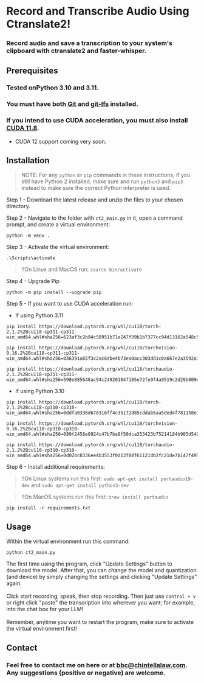 # Record and Transcribe Audio Using Ctranslate2!
### Record audio and save a transcription to your system's clipboard with ctranslate2 and faster-whisper.

## Prerequisites
### Tested onPython 3.10 and 3.11.
### You must have both [Git](https://git-scm.com/downloads) and [git-lfs](https://git-lfs.com/) installed.
### If you intend to use CUDA acceleration, you must also install [CUDA 11.8](https://developer.nvidia.com/cuda-11-8-0-download-archive).
* CUDA 12 support coming very soon.

## Installation
> NOTE: For any ```python``` or ```pip``` commands in these instructions, if you still have Python 2 installed, make sure and run ```python3``` and ```pip3``` instead to make sure the correct Python interpreter is used.

Step 1 - Download the latest release and unzip the files to your chosen directory.

Step 2 - Navigate to the folder with ```ct2_main.py``` in it, open a command prompt, and create a virtual environment:
```
python -m venv .
```

Step 3 - Activate the virtual environment:
```
.\Scripts\activate
```
  > ‼️On Linux and MacOS run: ```source bin/activate```

Step 4 - Upgrade Pip
```
python -m pip install --upgrade pip
```

Step 5 - If you want to use CUDA acceleration run:
* If using Python 3.11
```
pip install https://download.pytorch.org/whl/cu118/torch-2.1.2%2Bcu118-cp311-cp311-win_amd64.whl#sha256=623af3c2b94c58951b71e247f39b1b7377cc94d13162a548c59ed9cf81b2b0b2
```
```
pip install https://download.pytorch.org/whl/cu118/torchvision-0.16.2%2Bcu118-cp311-cp311-win_amd64.whl#sha256=036391a65f3c2ac6dbe4b73ea0acc303dd1c0a667e2a3592a194b2d2db377da1
```
```
pip install https://download.pytorch.org/whl/cu118/torchaudio-2.1.2%2Bcu118-cp311-cp311-win_amd64.whl#sha256=598e885648ac94c24920104f185e72fe9f4a9519c2d29b009e47cbc0866e6244
```
* If using Python 3.10
```
pip install https://download.pytorch.org/whl/cu118/torch-2.1.2%2Bcu118-cp310-cp310-win_amd64.whl#sha256=0ddfa0336d678316ff4c35172d85cddab5aa5ded4f781158e725096926491db9
```
```
pip install https://download.pytorch.org/whl/cu118/torchvision-0.16.2%2Bcu118-cp310-cp310-win_amd64.whl#sha256=689f2458e8924c47b7ba9f50dca353423b75214184b905d540f69d9b962b2fdf
```
```
pip install https://download.pytorch.org/whl/cu118/torchaudio-2.1.2%2Bcu118-cp310-cp310-win_amd64.whl#sha256=0d02bc0336ee4b3553f0d13f88f61121db2fc21de7b147f4957ecdbcc1dc1c89
```
Step 6 - Install additional requirements:
> ‼️On Linux systems run this first: ```sudo apt-get install portaudio19-dev``` and ```sudo apt-get install python3-dev```

> ‼️On MacOS systems run this first: ```brew install portaudio```
```
pip install -r requirements.txt
```

## Usage
Within the virtual environment run this command:
```
python ct2_main.py
```
The first time using the program, click "Update Settings" button to download the model.  After that, you can change the model and quantization (and device) by simply changing the settings and clicking "Update Settings" again.<br><br>
Click start recording, speak, then stop recording.  Then just use ```control + v``` or right click "paste" the transcription into wherever you want; for example, into the chat box for your LLM!<br><br>
Remember, anytime you want to restart the program, make sure to activate the virtual environment first!

## Contact

### Feel free to contact me on here or at bbc@chintellalaw.com.  Any suggestions (positive or negative) are welcome.
